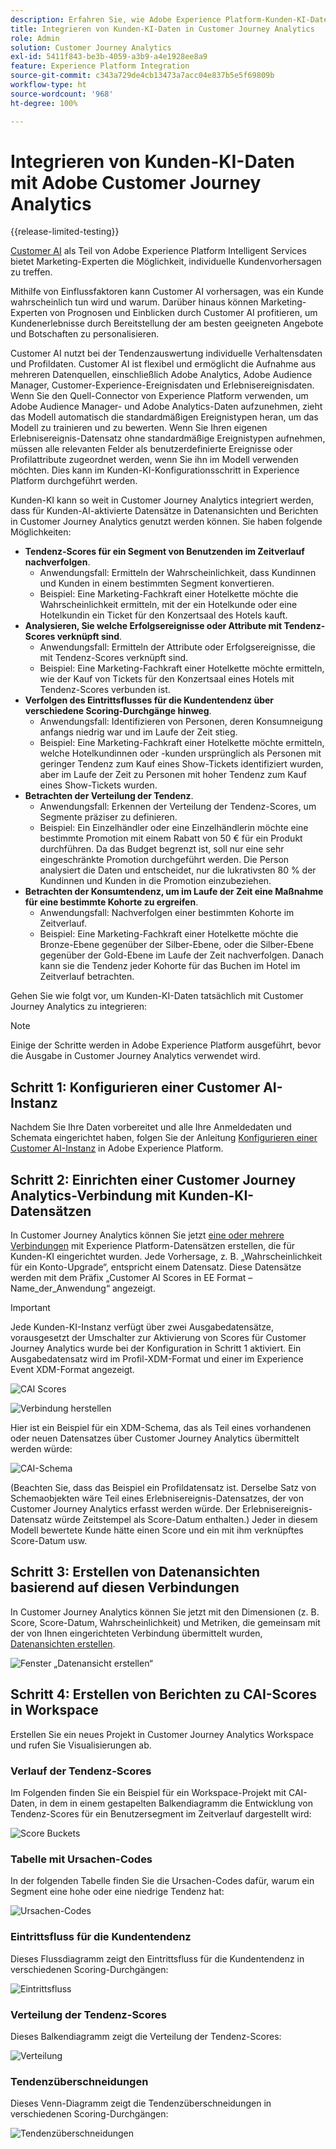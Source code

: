 ```yaml
---
description: Erfahren Sie, wie Adobe Experience Platform-Kunden-KI-Daten in Customer Journey Analytics mit Workspace integriert werden.
title: Integrieren von Kunden-KI-Daten in Customer Journey Analytics
role: Admin
solution: Customer Journey Analytics
exl-id: 5411f843-be3b-4059-a3b9-a4e1928ee8a9
feature: Experience Platform Integration
source-git-commit: c343a729de4cb13473a7acc04e837b5e5f69809b
workflow-type: ht
source-wordcount: '968'
ht-degree: 100%

---
```


# Integrieren von Kunden-KI-Daten mit Adobe Customer Journey Analytics

{{release-limited-testing}}

[Customer AI](https://experienceleague.adobe.com/docs/experience-platform/intelligent-services/customer-ai/overview.html?lang=de) als Teil von Adobe Experience Platform Intelligent Services bietet Marketing-Experten die Möglichkeit, individuelle Kundenvorhersagen zu treffen.

Mithilfe von Einflussfaktoren kann Customer AI vorhersagen, was ein Kunde wahrscheinlich tun wird und warum. Darüber hinaus können Marketing-Experten von Prognosen und Einblicken durch Customer AI profitieren, um Kundenerlebnisse durch Bereitstellung der am besten geeigneten Angebote und Botschaften zu personalisieren.

Customer AI nutzt bei der Tendenzauswertung individuelle Verhaltensdaten und Profildaten. Customer AI ist flexibel und ermöglicht die Aufnahme aus mehreren Datenquellen, einschließlich Adobe Analytics, Adobe Audience Manager, Customer-Experience-Ereignisdaten und Erlebnisereignisdaten. Wenn Sie den Quell-Connector von Experience Platform verwenden, um Adobe Audience Manager- und Adobe Analytics-Daten aufzunehmen, zieht das Modell automatisch die standardmäßigen Ereignistypen heran, um das Modell zu trainieren und zu bewerten. Wenn Sie Ihren eigenen Erlebnisereignis-Datensatz ohne standardmäßige Ereignistypen aufnehmen, müssen alle relevanten Felder als benutzerdefinierte Ereignisse oder Profilattribute zugeordnet werden, wenn Sie ihn im Modell verwenden möchten. Dies kann im Kunden-KI-Konfigurationsschritt in Experience Platform durchgeführt werden.

Kunden-KI kann so weit in Customer Journey Analytics integriert werden, dass für Kunden-AI-aktivierte Datensätze in Datenansichten und Berichten in Customer Journey Analytics genutzt werden können. Sie haben folgende Möglichkeiten:

* **Tendenz-Scores für ein Segment von Benutzenden im Zeitverlauf nachverfolgen**. 
   * Anwendungsfall: Ermitteln der Wahrscheinlichkeit, dass Kundinnen und Kunden in einem bestimmten Segment konvertieren.
   * Beispiel: Eine Marketing-Fachkraft einer Hotelkette möchte die Wahrscheinlichkeit ermitteln, mit der ein Hotelkunde oder eine Hotelkundin ein Ticket für den Konzertsaal des Hotels kauft.
* **Analysieren, Sie welche Erfolgsereignisse oder Attribute mit Tendenz-Scores verknüpft sind**. &#x200B;
   * Anwendungsfall: Ermitteln der Attribute oder Erfolgsereignisse, die mit Tendenz-Scores verknüpft sind.
   * Beispiel: Eine Marketing-Fachkraft einer Hotelkette möchte ermitteln, wie der Kauf von Tickets für den Konzertsaal eines Hotels mit Tendenz-Scores verbunden ist.
* **Verfolgen des Eintrittsflusses für die Kundentendenz über verschiedene Scoring-Durchgänge hinweg**.
   * Anwendungsfall: Identifizieren von Personen, deren Konsumneigung anfangs niedrig war und im Laufe der Zeit stieg. 
   * Beispiel: Eine Marketing-Fachkraft einer Hotelkette möchte ermitteln, welche Hotelkundinnen oder -kunden ursprünglich als Personen mit geringer Tendenz zum Kauf eines Show-Tickets identifiziert wurden, aber im Laufe der Zeit zu Personen mit hoher Tendenz zum Kauf eines Show-Tickets wurden.
* **Betrachten der Verteilung der Tendenz**.
   * Anwendungsfall: Erkennen der Verteilung der Tendenz-Scores, um Segmente präziser zu definieren.
   * Beispiel: Ein Einzelhändler oder eine Einzelhändlerin möchte eine bestimmte Promotion mit einem Rabatt von 50 € für ein Produkt durchführen. Da das Budget begrenzt ist, soll nur eine sehr eingeschränkte Promotion durchgeführt werden. Die Person analysiert die Daten und entscheidet, nur die lukrativsten 80 % der Kundinnen und Kunden in die Promotion einzubeziehen.
* **Betrachten der Konsumtendenz, um im Laufe der Zeit eine Maßnahme für eine bestimmte Kohorte zu ergreifen**. 
   * Anwendungsfall: Nachverfolgen einer bestimmten Kohorte im Zeitverlauf.
   * Beispiel: Eine Marketing-Fachkraft einer Hotelkette möchte die Bronze-Ebene gegenüber der Silber-Ebene, oder die Silber-Ebene gegenüber der Gold-Ebene im Laufe der Zeit nachverfolgen. Danach kann sie die Tendenz jeder Kohorte für das Buchen im Hotel im Zeitverlauf betrachten.

Gehen Sie wie folgt vor, um Kunden-KI-Daten tatsächlich mit Customer Journey Analytics zu integrieren:

>[!NOTE]
>
>Einige der Schritte werden in Adobe Experience Platform ausgeführt, bevor die Ausgabe in Customer Journey Analytics verwendet wird.


## Schritt 1: Konfigurieren einer Customer AI-Instanz

Nachdem Sie Ihre Daten vorbereitet und alle Ihre Anmeldedaten und Schemata eingerichtet haben, folgen Sie der Anleitung [Konfigurieren einer Customer AI-Instanz](https://experienceleague.adobe.com/docs/experience-platform/intelligent-services/customer-ai/user-guide/configure.html?lang=de) in Adobe Experience Platform.

## Schritt 2: Einrichten einer Customer Journey Analytics-Verbindung mit Kunden-KI-Datensätzen

In Customer Journey Analytics können Sie jetzt [eine oder mehrere Verbindungen](/help/connections/create-connection.md) mit Experience Platform-Datensätzen erstellen, die für Kunden-KI eingerichtet wurden. Jede Vorhersage, z. B. „Wahrscheinlichkeit für ein Konto-Upgrade“, entspricht einem Datensatz. Diese Datensätze werden mit dem Präfix „Customer AI Scores in EE Format – Name_der_Anwendung“ angezeigt.

>[!IMPORTANT]
>
>Jede Kunden-KI-Instanz verfügt über zwei Ausgabedatensätze, vorausgesetzt der Umschalter zur Aktivierung von Scores für Customer Journey Analytics wurde bei der Konfiguration in Schritt 1 aktiviert. Ein Ausgabedatensatz wird im Profil-XDM-Format und einer im Experience Event XDM-Format angezeigt.

![CAI Scores](assets/cai-scores.png)

![Verbindung herstellen](assets/create-conn.png)

Hier ist ein Beispiel für ein XDM-Schema, das als Teil eines vorhandenen oder neuen Datensatzes über Customer Journey Analytics übermittelt werden würde:

![CAI-Schema](assets/cai-schema.png)

(Beachten Sie, dass das Beispiel ein Profildatensatz ist. Derselbe Satz von Schemaobjekten wäre Teil eines Erlebnisereignis-Datensatzes, der von Customer Journey Analytics erfasst werden würde. Der Erlebnisereignis-Datensatz würde Zeitstempel als Score-Datum enthalten.) Jeder in diesem Modell bewertete Kunde hätte einen Score und ein mit ihm verknüpftes Score-Datum usw.

## Schritt 3: Erstellen von Datenansichten basierend auf diesen Verbindungen

In Customer Journey Analytics können Sie jetzt mit den Dimensionen (z. B. Score, Score-Datum, Wahrscheinlichkeit) und Metriken, die gemeinsam mit der von Ihnen eingerichteten Verbindung übermittelt wurden, [Datenansichten erstellen](/help/data-views/create-dataview.md).

![Fenster „Datenansicht erstellen“](assets/create-dataview.png)

## Schritt 4: Erstellen von Berichten zu CAI-Scores in Workspace

Erstellen Sie ein neues Projekt in Customer Journey Analytics Workspace und rufen Sie Visualisierungen ab.

### Verlauf der Tendenz-Scores

Im Folgenden finden Sie ein Beispiel für ein Workspace-Projekt mit CAI-Daten, in dem in einem gestapelten Balkendiagramm die Entwicklung von Tendenz-Scores für ein Benutzersegment im Zeitverlauf dargestellt wird:

![Score Buckets](assets/workspace-scores.png)

### Tabelle mit Ursachen-Codes

In der folgenden Tabelle finden Sie die Ursachen-Codes dafür, warum ein Segment eine hohe oder eine niedrige Tendenz hat:

![Ursachen-Codes](assets/reason-codes.png)

### Eintrittsfluss für die Kundentendenz

Dieses Flussdiagramm zeigt den Eintrittsfluss für die Kundentendenz in verschiedenen Scoring-Durchgängen:

![Eintrittsfluss](assets/flow.png)

### Verteilung der Tendenz-Scores

Dieses Balkendiagramm zeigt die Verteilung der Tendenz-Scores:

![Verteilung](assets/distribution.png)

### Tendenzüberschneidungen

Dieses Venn-Diagramm zeigt die Tendenzüberschneidungen in verschiedenen Scoring-Durchgängen:

![Tendenzüberschneidungen](assets/venn.png)
